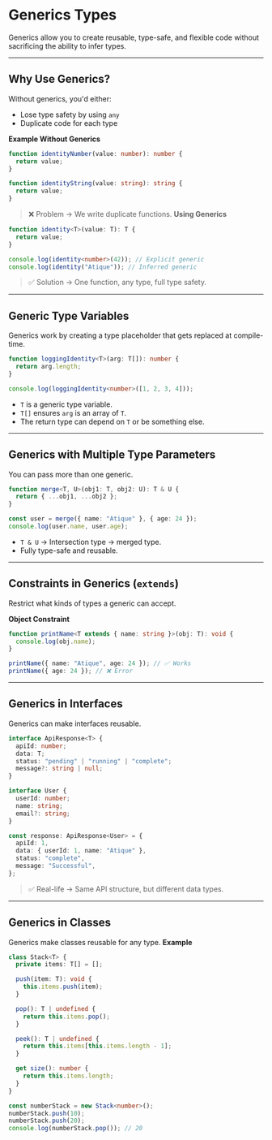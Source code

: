 # Generics Types

Generics allow you to create reusable, type-safe, and flexible code without sacrificing the ability to infer types.

---

## Why Use Generics?

Without generics, you'd either:

- Lose type safety by using `any`
- Duplicate code for each type

**Example Without Generics**

```ts
function identityNumber(value: number): number {
  return value;
}

function identityString(value: string): string {
  return value;
}
```

> ❌ Problem → We write duplicate functions.
> **Using Generics**

```ts
function identity<T>(value: T): T {
  return value;
}

console.log(identity<number>(42)); // Explicit generic
console.log(identity("Atique")); // Inferred generic
```

> ✅ Solution → One function, any type, full type safety.

---

## Generic Type Variables

Generics work by creating a type placeholder that gets replaced at compile-time.

```ts
function loggingIdentity<T>(arg: T[]): number {
  return arg.length;
}

console.log(loggingIdentity<number>([1, 2, 3, 4]));
```

- `T` is a generic type variable.
- `T[]` ensures `arg` is an array of `T`.
- The return type can depend on `T` or be something else.

---

## Generics with Multiple Type Parameters

You can pass more than one generic.

```ts
function merge<T, U>(obj1: T, obj2: U): T & U {
  return { ...obj1, ...obj2 };
}

const user = merge({ name: "Atique" }, { age: 24 });
console.log(user.name, user.age);
```

- `T & U` → Intersection type → merged type.
- Fully type-safe and reusable.

---

## Constraints in Generics (`extends`)

Restrict what kinds of types a generic can accept.

**Object Constraint**

```ts
function printName<T extends { name: string }>(obj: T): void {
  console.log(obj.name);
}

printName({ name: "Atique", age: 24 }); // ✅ Works
printName({ age: 24 }); // ❌ Error
```

---

## Generics in Interfaces

Generics can make interfaces reusable.

```ts
interface ApiResponse<T> {
  apiId: number;
  data: T;
  status: "pending" | "running" | "complete";
  message?: string | null;
}

interface User {
  userId: number;
  name: string;
  email?: string;
}

const response: ApiResponse<User> = {
  apiId: 1,
  data: { userId: 1, name: "Atique" },
  status: "complete",
  message: "Successful",
};
```

> ✅ Real-life → Same API structure, but different data types.

---

## Generics in Classes

Generics make classes reusable for any type.
**Example**

```ts
class Stack<T> {
  private items: T[] = [];

  push(item: T): void {
    this.items.push(item);
  }

  pop(): T | undefined {
    return this.items.pop();
  }

  peek(): T | undefined {
    return this.items[this.items.length - 1];
  }

  get size(): number {
    return this.items.length;
  }
}

const numberStack = new Stack<number>();
numberStack.push(10);
numberStack.push(20);
console.log(numberStack.pop()); // 20
```
